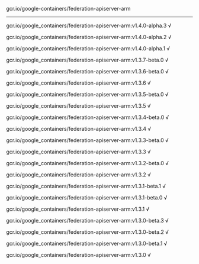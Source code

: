 gcr.io/google-containers/federation-apiserver-arm 

----
gcr.io/google_containers/federation-apiserver-arm:v1.4.0-alpha.3 √

gcr.io/google_containers/federation-apiserver-arm:v1.4.0-alpha.2 √

gcr.io/google_containers/federation-apiserver-arm:v1.4.0-alpha.1 √

gcr.io/google_containers/federation-apiserver-arm:v1.3.7-beta.0 √

gcr.io/google_containers/federation-apiserver-arm:v1.3.6-beta.0 √

gcr.io/google_containers/federation-apiserver-arm:v1.3.6 √

gcr.io/google_containers/federation-apiserver-arm:v1.3.5-beta.0 √

gcr.io/google_containers/federation-apiserver-arm:v1.3.5 √

gcr.io/google_containers/federation-apiserver-arm:v1.3.4-beta.0 √

gcr.io/google_containers/federation-apiserver-arm:v1.3.4 √

gcr.io/google_containers/federation-apiserver-arm:v1.3.3-beta.0 √

gcr.io/google_containers/federation-apiserver-arm:v1.3.3 √

gcr.io/google_containers/federation-apiserver-arm:v1.3.2-beta.0 √

gcr.io/google_containers/federation-apiserver-arm:v1.3.2 √

gcr.io/google_containers/federation-apiserver-arm:v1.3.1-beta.1 √

gcr.io/google_containers/federation-apiserver-arm:v1.3.1-beta.0 √

gcr.io/google_containers/federation-apiserver-arm:v1.3.1 √

gcr.io/google_containers/federation-apiserver-arm:v1.3.0-beta.3 √

gcr.io/google_containers/federation-apiserver-arm:v1.3.0-beta.2 √

gcr.io/google_containers/federation-apiserver-arm:v1.3.0-beta.1 √

gcr.io/google_containers/federation-apiserver-arm:v1.3.0 √


